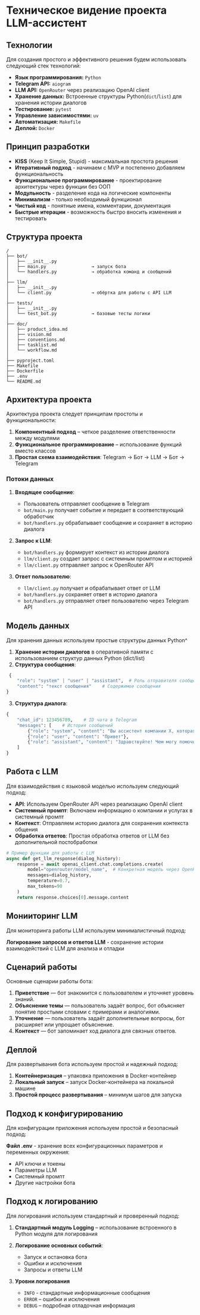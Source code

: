 # Техническое видение проекта LLM-ассистент

## Технологии

Для создания простого и эффективного решения будем использовать следующий стек технологий:

* **Язык программирования:** `Python`
* **Telegram API:** `aiogram`
* **LLM API:** `OpenRouter` через реализацию OpenAI client 
* **Хранение данных:** Встроенные структуры Python(`dict`/`list`) для хранения истории диалогов
* **Тестирование:** `pytest`
* **Управление зависимостями:** `uv`
* **Автоматизация:** `Makefile`
* **Деплой:** `Docker`

## Принцип разработки

* **KISS** (Keep It Simple, Stupid) - максимальная простота решения 
* **Итеративный подход** - начинаем с MVP и постепенно добавляем функциональность
* **Функциональное программирование** - проектирование архитектуры через функции без ООП
* **Модульность** - разделение кода на логические компоненты
* **Минимализм** - только необходимый функционал
* **Чистый код** -  понятные имена, комментарии, документация
* **Быстрые итерации** - возможность быстро вносить изменения и тестировать 

## Структура проекта

```
/ 
├── bot/
│   ├── __init__.py                              
│   ├── main.py                 → запуск бота 
│   └── handlers.py             → обработка команд и сообщений
│
├── llm/
│   ├── __init__.py
│   └── client.py               → обёртка для работы с API LLM 
│
├── tests/
│   ├── __init__.py
│   └── test_bot.py             → базовые тесты логики 
│
├── doc/
│   ├── product_idea.md   
│   ├── vision.md   
│   ├── conventions.md
│   ├── tasklist.md 
│   └── workflow.md    
│
├── pyproject.toml 
├── Makefile 
├── Dockerfile 
├── .env 
└── README.md
```

## Архитектура проекта

Архитектура проекта следует принципам простоты и функциональности:

1. **Компонентный подход** – четкое разделение ответственности между модулями
2. **Функциональное программирование** – использование функций вместо классов
3. **Простая схема взаимодействия**: Telegram → Бот → LLM → Бот → Telegram


### Потоки данных

1. **Входящее сообщение**:
   - Пользователь отправляет сообщение в Telegram
   - `bot/main.py` получает событие и передает в соответствующий обработчик
   - `bot/handlers.py` обрабатывает сообщение и сохраняет в историю диалога

2. **Запрос к LLM**:
   - `bot/handlers.py` формирует контекст из истории диалога
   - `llm/client.py` создает запрос с системным промптом и историей
   - `llm/client.py` отправляет запрос к OpenRouter API

3. **Ответ пользователю**:
   - `llm/client.py` получает и обрабатывает ответ от LLM
   - `bot/handlers.py` сохраняет ответ в историю диалога
   - `bot/handlers.py` отправляет ответ пользователю через Telegram API

## Модель данных

Для хранения данных используем простые структуры данных Python^
1. **Хранение истории диалогов** в оперативной памяти с использованием структур данных Python (dict/list)
2. **Структура сообщения**:
```python
 {
    "role": "system" | "user" | "assistant",  # Роль отправителя сообщения
    "content": "текст сообщения"    # Содержимое сообщения
}
```
3. **Структура диалога**:
```python
{
    "chat_id": 123456789,    # ID чата в Telegram
    "messages": [    # История сообщений
        {"role": "system", "content": "Вы ассистент компании X, которая предоставляет услуги Y..."},
        {"role": "user", "content": "Привет"},
        {"role": "assistant", "content": "Здравствуйте! Чем могу помочь?"}
    ]
}
```


## Работа с LLM
Для взаимодействия с языковой моделью используем следующий подход:
* **API**: Используем OpenRouter API через реализацию OpenAI client
* **Системный промпт**: Включаем информацию о компании и услугах в системный промпт
* **Контекст**: Отправляем историю диалога для сохранения контекста общения
* **Обработка ответов**: Простая обработка ответов от LLM без дополнительной постобработки

```python
# Пример функции для работы с LLM
async def get_llm_response(dialog_history):
    response = await openai_client.chat.completions.create(
        model="openrouter/model_name",  # Конкретная модель через OpenRouter
        messages=dialog_history,
        temperature=0.7,
        max_tokens=90
    )
    return response.choices[0].message.content
```

## Монииторинг LLM
Для мониторинга работы LLM используем минималистичный подход:

**Логирование запросов и ответов LLM** - cохранение истории взаимодействий с LLM для анализа и отладки

## Сценарий работы 
Основные сценарии работы бота:

1. **Приветствие** — бот знакомится с пользователем и уточняет уровень знаний.
2. **Объяснение темы** — пользователь задаёт вопрос, бот объясняет понятие простыми словами с примерами и аналогиями.
3. **Уточнение** — пользователь задаёт дополнительные вопросы, бот расширяет или упрощает объяснение.
5. **Контекст** — бот запоминает ход диалога для связных ответов.



## Деплой 
Для развертывания бота используем простой и надежный подход:

1.  **Контейнеризация** – упаковка приложения в Docker-контейнер
2. **Локальный запуск** – запуск Docker-контейнера на локальной машине
3. **Простой процесс развертывания** – минимум шагов для запуска

## Подход к конфигурированию
Для конфигурации приложения используем простой и безопасный подход:

**Файл .env** - хранение всех конфигурационных параметров и переменных окружения:
* API ключи и токены
* Параметры LLM
* Системный промпт
* Другие настройки бота

## Подход к логированию
Для логирования используем стандартный и проверенный подход:

1. **Стандартный модуль Logging** – использование встроенного в Python модуля для логирования
2. **Логирование основных событий**:  

   * Запуск и остановка бота
   * Ошибки и исключения
   * Запросы и ответы LLM
3. **Уровни логирования**
   * `INFO` - стандартные информационные сообщения
   * `ERROR` – ошибки и исключения
   * `DEBUG` – подробная отладочная информация